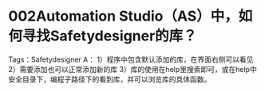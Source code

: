 # 002Automation Studio（AS）中，如何寻找Safetydesigner的库？
Tags：Safetydesigner
A：
1）程序中包含默认添加的库，在界面右侧可以看见
2）需要添加也可以正常添加新的库
3）库的使用在help里搜索即可，或在help中安全目录下，编程子路径下的看到库，并可以浏览库的具体函数。